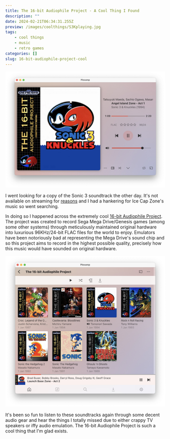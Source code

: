 ```yaml
---
title: The 16-bit Audiophile Project - A Cool Thing I Found
description: ""
date: 2024-02-21T06:34:31.255Z
preview: /images/coolthings/S3Kplaying.jpg
tags:
    - cool things
    - music
    - retro games
categories: []
slug: 16-bit-audiophile-project-cool
---
```


![Sonic 3 & Knuckles playing in Plexamp](/assets/images/coolthings/S3Kplaying.jpg)

I went looking for a copy of the Sonic 3 soundtrack the other day. It's not available on streaming for [reasons](https://www.destructoid.com/michael-jacksons-involvement-in-sonic-3-knuckles-has-been-detailed/) and I had a hankering for Ice Cap Zone's music so went searching. 
<!--more-->

In doing so I happened across the extremely cool [16-bit Audiophile Project](https://16bap.theclassicgamer.net). The project was created to record Sega Mega Drive/Genesis games (among some other systems) through meticulously maintained original hardware into luxurious 96KHz/24-bit FLAC files for the world to enjoy. Emulators have been notoriously bad at representing the Mega Drive's sound chip and so this project aims to record in the highest possible quality, precisely how this music would have sounded on original hardware.

![My current collection of 16-bit Audiophile albums displayed in Plexamp.](/assets/images/coolthings/16bitlabel.jpg)

It's been so fun to listen to these soundtracks again through some decent audio gear and hear the things I totally missed due to either crappy TV speakers or iffy audio emulation.  The 16-bit Audiophile Project is such a cool thing that I'm glad exists.